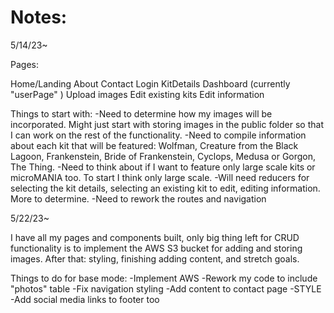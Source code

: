 <h1> Notes: </h1>

5/14/23~ 

Pages: 

Home/Landing
About
Contact
Login
KitDetails 
Dashboard  (currently "userPage" )
Upload images
Edit existing kits
Edit information

Things to start with:
-Need to determine how my images will be incorporated. Might just start with storing images in the public folder so that I can work on the rest of the functionality. 
-Need to compile information about each kit that will be featured: Wolfman, Creature from the Black Lagoon, Frankenstein, Bride of Frankenstein, Cyclops, Medusa or Gorgon, The Thing. 
-Need to think about if I want to feature only large scale kits or microMANIA too. To start I think only large scale. 
-Will need reducers for selecting the kit details, selecting an existing kit to edit, editing information. More to determine.
-Need to rework the routes and navigation 

5/22/23~

I have all my pages and components built, only big thing left for CRUD functionality is to implement the AWS S3 bucket for adding and storing images. After that: styling, finishing adding content, and stretch goals.

Things to do for base mode:
-Implement AWS
-Rework my code to include "photos" table
-Fix navigation styling
-Add content to contact page
-STYLE
-Add social media links to footer too
